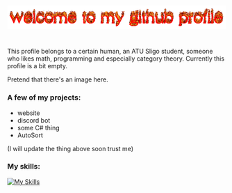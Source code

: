 #

<br>

![welcome](./welcome-to-my-github-profile.gif)
#

This profile belongs to a certain human, an ATU Sligo student, someone who likes math, programming and especially category theory. Currently this profile is a bit empty.

Pretend that there's an image here.

### A few of my projects:
- website
- discord bot
- some C# thing
- AutoSort

(I will update the thing above soon trust me)

### My skills:

[![My Skills](https://skillicons.dev/icons?i=py,flask,html,css,js,ts,react,remix,tailwind,bootstrap,materialui,postman,prisma,vercel,c,cs,rust,discord,bots,latex,md,mongodb,sqlite,postgresql,supabase,raspberrypi)](https://skillicons.dev)
